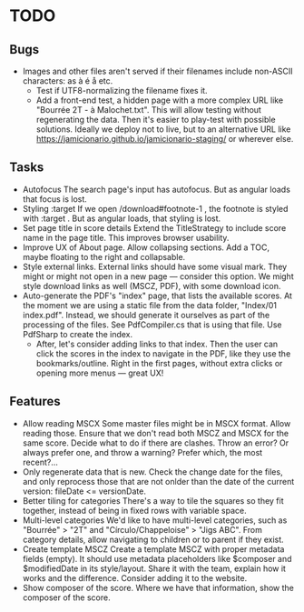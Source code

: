 
# TODO

## Bugs

- Images and other files aren't served if their filenames include non-ASCII characters: as à é å etc.
  - Test if UTF8-normalizing the filename fixes it.
  - Add a front-end test, a hidden page with a more complex URL like "Bourrée 2T - à Malochet.txt".
        This will allow testing without regenerating the data.
        Then it's easier to play-test with possible solutions.
        Ideally we deploy not to live, but to an alternative URL like https://jamicionario.github.io/jamicionario-staging/ or wherever else.

## Tasks

- Autofocus
    The search page's input has autofocus.
    But as angular loads that focus is lost.
- Styling :target
    If we open /download#footnote-1 , the footnote is styled with :target .
    But as angular loads, that styling is lost.
- Set page title in score details
    Extend the TitleStrategy to include score name in the page title.
    This improves browser usability.
- Improve UX of About page.
    Allow collapsing sections.
    Add a TOC, maybe floating to the right and collapsable.
- Style external links.
    External links should have some visual mark.
    They might or might not open in a new page — consider this option.
    We might style download links as well (MSCZ, PDF), with some download icon.
- Auto-generate the PDF's "index" page, that lists the available scores.
    At the moment we are using a static file from the data folder, "Index/01 index.pdf".
    Instead, we should generate it ourselves as part of the processing of the files.
    See PdfCompiler.cs that is using that file. Use PdfSharp to create the index.
  - After, let's consider adding links to that index.
        Then the user can click the scores in the index to navigate in the PDF, like they use the bookmarks/outline.
        Right in the first pages, without extra clicks or opening more menus — great UX!

## Features

- Allow reading MSCX
    Some master files might be in MSCX format.
    Allow reading those.
    Ensure that we don't read both MSCZ and MSCX for the same score.
        Decide what to do if there are clashes. Throw an error? Or always prefer one, and throw a warning? Prefer which, the most recent?...
- Only regenerate data that is new.
    Check the change date for the files, and only reprocess those that are not onlder than the date of the current version: fileDate <= versionDate.
- Better tiling for categories
    There's a way to tile the squares so they fit together, instead of being in fixed rows with variable space.
- Multi-level categories
    We'd like to have multi-level categories, such as "Bourrée" > "2T" and "Círculo/Chappeloise" > "Jigs ABC".
    From category details, allow navigating to children or to parent if they exist.
- Create template MSCZ
    Create a template MSCZ with proper metadata fields (empty).
    It should use metadata placeholders like $composer and $modifiedDate in its style/layout.
    Share it with the team, explain how it works and the difference.
    Consider adding it to the website.
- Show composer of the score.
    Where we have that information, show the composer of the score.

